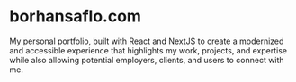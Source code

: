 # borhansaflo.com
My personal portfolio, built with React and NextJS to create a modernized and accessible experience that highlights my work, projects, and expertise while also allowing potential employers, clients, and users to connect with me.